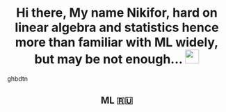 <h1 align="center">Hi there, My name <b>Nikifor</b>, hard on linear algebra and statistics hence more than familiar with ML widely, but may be not enough...</a> 
<img src="https://github.com/blackcater/blackcater/raw/main/images/Hi.gif" height="32"/></h1>
<p>
  ghbdtn
</p>

<h2 align="center">ML 🇷🇺</h2>

<!--
**Nikifor01/Nikifor01** is a ✨ _special_ ✨ repository because its `README.md` (this file) appears on your GitHub profile.

Here are some ideas to get you started:

- 🔭 I’m currently working on ...
- 🌱 I’m currently learning ...
- 👯 I’m looking to collaborate on ...
- 🤔 I’m looking for help with ...
- 💬 Ask me about ...
- 📫 How to reach me: ...
- 😄 Pronouns: ...
- ⚡ Fun fact: ...
-->
